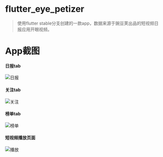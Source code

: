 # flutter_eye_petizer
> 使用flutter stable分支创建的一款app，数据来源于豌豆荚出品的短视频日报应用开眼视频。
# App截图
#### 日报tab
![日报](https://github.com/whisper90/flutter_eye_petizer/blob/master/screenshots/Screenshot_daily.png) 
#### 关注tab
![关注](https://github.com/whisper90/flutter_eye_petizer/blob/master/screenshots/Screenshot_follow.png)
#### 榜单tab
![榜单](https://github.com/whisper90/flutter_eye_petizer/blob/master/screenshots/Screenshot_billboard.png)
#### 短视频播放页面
![播放](https://github.com/whisper90/flutter_eye_petizer/blob/master/screenshots/Screenshot_play.png)
